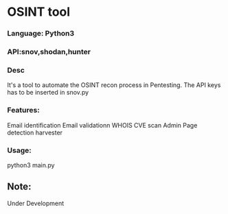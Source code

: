 # OSINT tool

### Language: Python3
### API:snov,shodan,hunter

### Desc
It's a tool to automate the OSINT recon process in Pentesting. The API keys has to be inserted in snov.py

### Features:
Email identification
Email validationn
WHOIS
CVE scan
Admin Page detection
harvester

### Usage:
python3 main.py



## Note: 
Under Development
